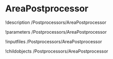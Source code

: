 <!-- MOOSE Documentation Stub: Remove this when content is added. -->

# AreaPostprocessor
!description /Postprocessors/AreaPostprocessor

!parameters /Postprocessors/AreaPostprocessor

!inputfiles /Postprocessors/AreaPostprocessor

!childobjects /Postprocessors/AreaPostprocessor
